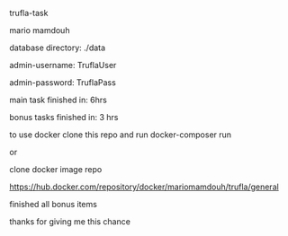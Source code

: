 trufla-task

mario mamdouh

database directory: ./data

admin-username: TruflaUser

admin-password: TruflaPass

main task finished in: 6hrs

bonus tasks finished in: 3 hrs

to use docker clone this repo and run docker-composer run

or

clone docker image repo

https://hub.docker.com/repository/docker/mariomamdouh/trufla/general

finished all bonus items

thanks for giving me this chance
